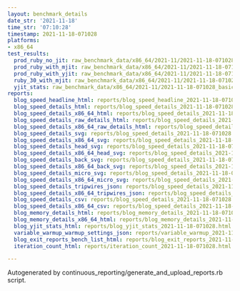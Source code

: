 ```yaml
---
layout: benchmark_details
date_str: '2021-11-18'
time_str: '07:10:28'
timestamp: 2021-11-18-071028
platforms:
- x86_64
test_results:
  prod_ruby_no_jit: raw_benchmark_data/x86_64/2021-11/2021-11-18-071028_basic_benchmark_prod_ruby_no_jit.json
  prod_ruby_with_mjit: raw_benchmark_data/x86_64/2021-11/2021-11-18-071028_basic_benchmark_prod_ruby_with_mjit.json
  prod_ruby_with_yjit: raw_benchmark_data/x86_64/2021-11/2021-11-18-071028_basic_benchmark_prod_ruby_with_yjit.json
  ruby_30_with_mjit: raw_benchmark_data/x86_64/2021-11/2021-11-18-071028_basic_benchmark_ruby_30_with_mjit.json
  yjit_stats: raw_benchmark_data/x86_64/2021-11/2021-11-18-071028_basic_benchmark_yjit_stats.json
reports:
  blog_speed_headline_html: reports/blog_speed_headline_2021-11-18-071028.html
  blog_speed_details_html: reports/blog_speed_details_2021-11-18-071028.html
  blog_speed_details_x86_64_html: reports/blog_speed_details_2021-11-18-071028.x86_64.html
  blog_speed_details_raw_details_html: reports/blog_speed_details_2021-11-18-071028.raw_details.html
  blog_speed_details_x86_64_raw_details_html: reports/blog_speed_details_2021-11-18-071028.x86_64.raw_details.html
  blog_speed_details_svg: reports/blog_speed_details_2021-11-18-071028.svg
  blog_speed_details_x86_64_svg: reports/blog_speed_details_2021-11-18-071028.x86_64.svg
  blog_speed_details_head_svg: reports/blog_speed_details_2021-11-18-071028.head.svg
  blog_speed_details_x86_64_head_svg: reports/blog_speed_details_2021-11-18-071028.x86_64.head.svg
  blog_speed_details_back_svg: reports/blog_speed_details_2021-11-18-071028.back.svg
  blog_speed_details_x86_64_back_svg: reports/blog_speed_details_2021-11-18-071028.x86_64.back.svg
  blog_speed_details_micro_svg: reports/blog_speed_details_2021-11-18-071028.micro.svg
  blog_speed_details_x86_64_micro_svg: reports/blog_speed_details_2021-11-18-071028.x86_64.micro.svg
  blog_speed_details_tripwires_json: reports/blog_speed_details_2021-11-18-071028.tripwires.json
  blog_speed_details_x86_64_tripwires_json: reports/blog_speed_details_2021-11-18-071028.x86_64.tripwires.json
  blog_speed_details_csv: reports/blog_speed_details_2021-11-18-071028.csv
  blog_speed_details_x86_64_csv: reports/blog_speed_details_2021-11-18-071028.x86_64.csv
  blog_memory_details_html: reports/blog_memory_details_2021-11-18-071028.html
  blog_memory_details_x86_64_html: reports/blog_memory_details_2021-11-18-071028.x86_64.html
  blog_yjit_stats_html: reports/blog_yjit_stats_2021-11-18-071028.html
  variable_warmup_warmup_settings_json: reports/variable_warmup_2021-11-18-071028.warmup_settings.json
  blog_exit_reports_bench_list_html: reports/blog_exit_reports_2021-11-18-071028.bench_list.html
  iteration_count_html: reports/iteration_count_2021-11-18-071028.html

---
```

Autogenerated by continuous_reporting/generate_and_upload_reports.rb script.
